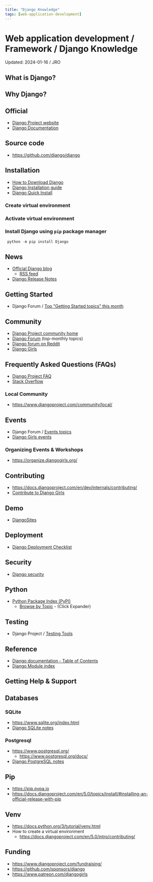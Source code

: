 ```yaml
---
title: "Django Knowledge"
tags: [web-application-development]
---
```


# Web application development / Framework / Django Knowledge
Updated: 2024-01-16 / JRO

## What is Django?

## Why Django?

## Official
- [Django Project website](https://www.djangoproject.com/)
- [Django Documentation](https://docs.djangoproject.com)

## Source code
- https://github.com/django/django

## Installation
- [How to Download Django](https://www.djangoproject.com/download/)
- [Django Installation guide](https://docs.djangoproject.com/en/5.0/topics/install/)
- [Django Quick Install](https://docs.djangoproject.com/en/5.0/intro/install/)


### Create virtual environment

### Activate virtual environment

### Install Django using `pip` package manager
```python
 python -m pip install Django
```


## News
- [Official Django blog](https://www.djangoproject.com/weblog/)
  - [RSS feed](https://www.djangoproject.com/rss/weblog/)
- [Django Release Notes](https://docs.djangoproject.com/en/5.0/releases/#development-release-notes)

## Getting Started
- Django Forum / [Top "Getting Started topics" this month](https://forum.djangoproject.com/c/users/getting-started/16/l/top)

## Community
- [Django Project community home](https://www.djangoproject.com/community/)
- [Django Forum](https://forum.djangoproject.com/top?period=monthly) (top-monthly topics)
- [Django forum on Reddit](https://www.reddit.com/r/django/)
- [Django Girls](https://djangogirls.org/en/)

## Frequently Asked Questions (FAQs)
- [Django Project FAQ](https://docs.djangoproject.com/en/5.0/faq/)
- [Stack Overflow](https://stackoverflow.com/questions/tagged/django)

### Local Community
- https://www.djangoproject.com/community/local/


## Events
- Django Forum / [Events topics](https://forum.djangoproject.com/c/events/12)
- [Django Girls events](https://djangogirls.org/en/events/)
### Organizing Events & Workshops
- https://organize.djangogirls.org/

## Contributing
- https://docs.djangoproject.com/en/dev/internals/contributing/
- [Contribute to Django Girls](https://djangogirls.org/en/contribute/)

## Demo
- [DjangoSites](https://www.djangosites.org/)

## Deployment
- [Django Deployment Checklist](https://docs.djangoproject.com/en/5.0/howto/deployment/checklist/)

## Security
- [Django security](https://docs.djangoproject.com/en/5.0/topics/security/)

## Python
- [Python Package Index (PyPI)](https://pypi.org/)
  - [Browse by Topic](https://pypi.org/search/) - (Click Expander)

## Testing
- Django Project / [Testing Tools](https://docs.djangoproject.com/en/5.0/topics/testing/tools/#)

## Reference
- [Django documentation - Table of Contents](https://docs.djangoproject.com/en/5.0/contents/)
- [Django Module index](https://docs.djangoproject.com/en/5.0/py-modindex/)

## Getting Help & Support

## Databases
### SQLite
- https://www.sqlite.org/index.html
- [Django SQLite notes](https://docs.djangoproject.com/en/5.0/ref/databases/#sqlite-notes)

### Postgresql
- https://www.postgresql.org/
  - https://www.postgresql.org/docs/
- [Django PostgreSQL notes](https://docs.djangoproject.com/en/5.0/ref/databases/#postgresql-notes)

## Pip
- https://pip.pypa.io
- https://docs.djangoproject.com/en/5.0/topics/install/#installing-an-official-release-with-pip

## Venv
- https://docs.python.org/3/tutorial/venv.html
- How to create a virtual environment
  - https://docs.djangoproject.com/en/5.0/intro/contributing/

## Funding
- https://www.djangoproject.com/fundraising/
- https://github.com/sponsors/django
- https://www.patreon.com/djangogirls